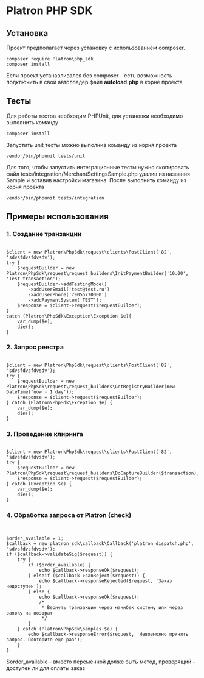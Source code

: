 Platron PHP SDK
===============
## Установка

Проект предполагает через установку с использованием composer. 

<pre><code>composer require Platron\php_sdk
composer install</pre></code>

Если проект устанавливался без composer - есть возможность подключить в свой автолоадер файл **autoload.php** в корне проекта

## Тесты
Для работы тестов необходим PHPUnit, для установки необходимо выполнить команду
```
composer install
```
Запустить unit тесты можно выполнив команду из корня проекта
```
vendor/bin/phpunit tests/unit
```
Для того, чтобы запустить интеграционные тесты нужно скопировать файл tests/integration/MerchantSettingsSample.php удалив 
из названия Sample и вставив настройки магазина. После выполнить команду из корня проекта
```
vendor/bin/phpunit tests/integration
```

## Примеры использования

### 1. Создание транзакции

<pre><code>
$client = new Platron\PhpSdk\request\clients\PostClient('82', 'sdvsfdvsfdvsdv');
try {
    $requestBuilder = new Platron\PhpSdk\request\request_builders\InitPaymentBuilder('10.00', 'Test transaction');
    $requestBuilder->addTestingMode()
        ->addUserEmail('test@test.ru')
        ->addUserPhone('79055770000')
        ->addPaymentSystem('TEST');
    $response = $client->request($requestBuilder);
}
catch (Platron\PhpSdk\Exception\Exception $e){
    var_dump($e);
    die();
}
</pre></code>

### 2. Запрос реестра

<pre><code>
$client = new Platron\PhpSdk\request\clients\PostClient('82', 'sdvsfdvsfdvsdv');
try {
    $requestBuilder = new Platron\PhpSdk\request\request_builders\GetRegistryBuilder(new DateTime('now - 1 day'));
    $response = $client->request($requestBuilder);
} catch (Platron\PhpSdk\Exception $e) {
    var_dump($e);
    die();
}
</pre></code>

### 3. Проведение клиринга 

<pre><code>
$client = new Platron\PhpSdk\request\clients\PostClient('82', 'sdvsfdvsfdvsdv');
try {
    $requestBuilder = new Platron\PhpSdk\request\request_builders\DoCaptureBuilder($transaction);
    $response = $client->request($requestBuilder);
} catch (Exception $e) {
    var_dump($e);
    die();
}
</pre></code>

### 4. Обработка запроса от Platron (check)

<pre><code>

$order_available = 1;
$callback = new platron_sdk\callback\Callback('platron_dispatch.php', 'sdvsfdvsfdvsdv');
if ($callback->validateSig($request)) {
    try {
        if ($order_available) {
            echo $callback->responseOk($request);
        } elseif ($callback->canReject($request)) {
            echo $callback->responseRejected($request, 'Заказ недоступен');
        } else {
            echo $callback->responseOk($request);
            /*
             * Вернуть транзакцию через манибек систему или через заявку на возврат
             */
        }
    } catch (Platron\PhpSdk\samples $e) {
        echo $callback->responseError($request, 'Невозможно принять запрос. Повторите еще раз');
    }
}
</pre></code>

$order_available - вместо переменной долже быть метод, проверящий - доступен ли для оплаты заказ
